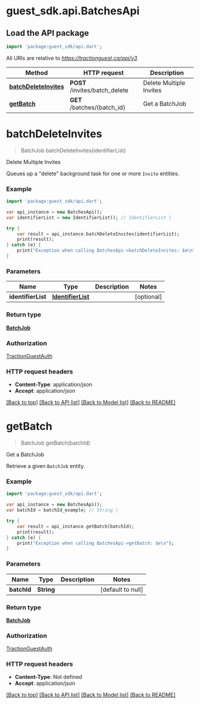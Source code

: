 # guest_sdk.api.BatchesApi

## Load the API package
```dart
import 'package:guest_sdk/api.dart';
```

All URIs are relative to *https://tractionguest.ca/api/v3*

Method | HTTP request | Description
------------- | ------------- | -------------
[**batchDeleteInvites**](BatchesApi.md#batchDeleteInvites) | **POST** /invites/batch_delete | Delete Multiple Invites
[**getBatch**](BatchesApi.md#getBatch) | **GET** /batches/{batch_id} | Get a BatchJob


# **batchDeleteInvites**
> BatchJob batchDeleteInvites(identifierList)

Delete Multiple Invites

Queues up a \"delete\" background task for one or more `Invite` entities.

### Example 
```dart
import 'package:guest_sdk/api.dart';

var api_instance = new BatchesApi();
var identifierList = new IdentifierList(); // IdentifierList | 

try { 
    var result = api_instance.batchDeleteInvites(identifierList);
    print(result);
} catch (e) {
    print("Exception when calling BatchesApi->batchDeleteInvites: $e\n");
}
```

### Parameters

Name | Type | Description  | Notes
------------- | ------------- | ------------- | -------------
 **identifierList** | [**IdentifierList**](IdentifierList.md)|  | [optional] 

### Return type

[**BatchJob**](BatchJob.md)

### Authorization

[TractionGuestAuth](../README.md#TractionGuestAuth)

### HTTP request headers

 - **Content-Type**: application/json
 - **Accept**: application/json

[[Back to top]](#) [[Back to API list]](../README.md#documentation-for-api-endpoints) [[Back to Model list]](../README.md#documentation-for-models) [[Back to README]](../README.md)

# **getBatch**
> BatchJob getBatch(batchId)

Get a BatchJob

Retrieve a given `BatchJob` entity.

### Example 
```dart
import 'package:guest_sdk/api.dart';

var api_instance = new BatchesApi();
var batchId = batchId_example; // String | 

try { 
    var result = api_instance.getBatch(batchId);
    print(result);
} catch (e) {
    print("Exception when calling BatchesApi->getBatch: $e\n");
}
```

### Parameters

Name | Type | Description  | Notes
------------- | ------------- | ------------- | -------------
 **batchId** | **String**|  | [default to null]

### Return type

[**BatchJob**](BatchJob.md)

### Authorization

[TractionGuestAuth](../README.md#TractionGuestAuth)

### HTTP request headers

 - **Content-Type**: Not defined
 - **Accept**: application/json

[[Back to top]](#) [[Back to API list]](../README.md#documentation-for-api-endpoints) [[Back to Model list]](../README.md#documentation-for-models) [[Back to README]](../README.md)

